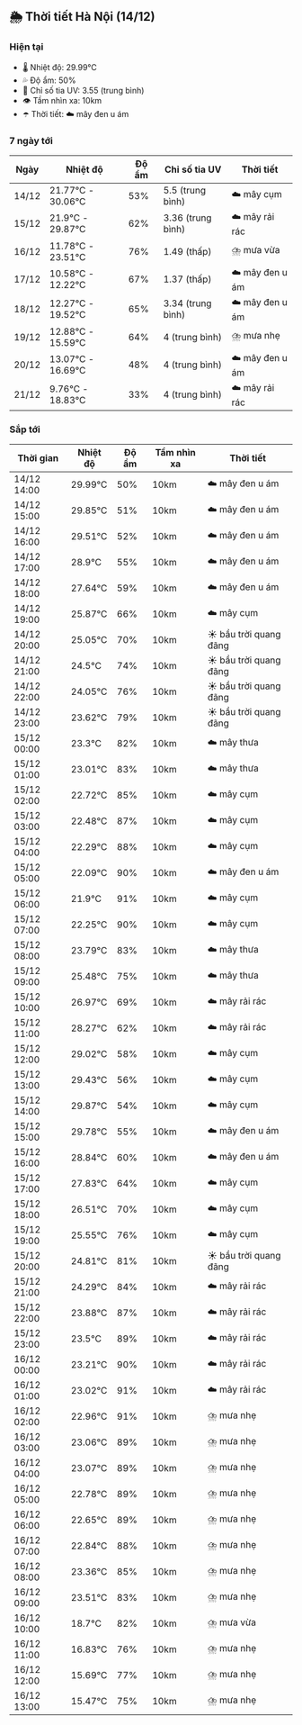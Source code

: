## 🌦️ Thời tiết Hà Nội (14/12)

### Hiện tại

- 🌡️ Nhiệt độ: 29.99℃
- 💦 Độ ẩm: 50%
- 🌟 Chỉ số tia UV: 3.55 (trung bình)
- 👁️ Tầm nhìn xa: 10km
- ☂️ Thời tiết: ☁️ mây đen u ám

### 7 ngày tới

| Ngày | Nhiệt độ | Độ ẩm | Chỉ số tia UV | Thời tiết |
| --- | --- | --- | --- | --- |
| 14/12 | 21.77℃ - 30.06℃ | 53% | 5.5 (trung bình) | ☁️ mây cụm |
| 15/12 | 21.9℃ - 29.87℃ | 62% | 3.36 (trung bình) | ☁️ mây rải rác |
| 16/12 | 11.78℃ - 23.51℃ | 76% | 1.49 (thấp) | ⛈️ mưa vừa |
| 17/12 | 10.58℃ - 12.22℃ | 67% | 1.37 (thấp) | ☁️ mây đen u ám |
| 18/12 | 12.27℃ - 19.52℃ | 65% | 3.34 (trung bình) | ☁️ mây đen u ám |
| 19/12 | 12.88℃ - 15.59℃ | 64% | 4 (trung bình) | ⛈️ mưa nhẹ |
| 20/12 | 13.07℃ - 16.69℃ | 48% | 4 (trung bình) | ☁️ mây đen u ám |
| 21/12 | 9.76℃ - 18.83℃ | 33% | 4 (trung bình) | ☁️ mây rải rác |

### Sắp tới

| Thời gian | Nhiệt độ | Độ ẩm | Tầm nhìn xa | Thời tiết |
| --- | --- | --- | --- | --- |
| 14/12 14:00 | 29.99℃ | 50% | 10km | ☁️ mây đen u ám |
| 14/12 15:00 | 29.85℃ | 51% | 10km | ☁️ mây đen u ám |
| 14/12 16:00 | 29.51℃ | 52% | 10km | ☁️ mây đen u ám |
| 14/12 17:00 | 28.9℃ | 55% | 10km | ☁️ mây đen u ám |
| 14/12 18:00 | 27.64℃ | 59% | 10km | ☁️ mây đen u ám |
| 14/12 19:00 | 25.87℃ | 66% | 10km | ☁️ mây cụm |
| 14/12 20:00 | 25.05℃ | 70% | 10km | ☀️ bầu trời quang đãng |
| 14/12 21:00 | 24.5℃ | 74% | 10km | ☀️ bầu trời quang đãng |
| 14/12 22:00 | 24.05℃ | 76% | 10km | ☀️ bầu trời quang đãng |
| 14/12 23:00 | 23.62℃ | 79% | 10km | ☀️ bầu trời quang đãng |
| 15/12 00:00 | 23.3℃ | 82% | 10km | ☁️ mây thưa |
| 15/12 01:00 | 23.01℃ | 83% | 10km | ☁️ mây thưa |
| 15/12 02:00 | 22.72℃ | 85% | 10km | ☁️ mây cụm |
| 15/12 03:00 | 22.48℃ | 87% | 10km | ☁️ mây cụm |
| 15/12 04:00 | 22.29℃ | 88% | 10km | ☁️ mây cụm |
| 15/12 05:00 | 22.09℃ | 90% | 10km | ☁️ mây đen u ám |
| 15/12 06:00 | 21.9℃ | 91% | 10km | ☁️ mây cụm |
| 15/12 07:00 | 22.25℃ | 90% | 10km | ☁️ mây cụm |
| 15/12 08:00 | 23.79℃ | 83% | 10km | ☁️ mây thưa |
| 15/12 09:00 | 25.48℃ | 75% | 10km | ☁️ mây thưa |
| 15/12 10:00 | 26.97℃ | 69% | 10km | ☁️ mây rải rác |
| 15/12 11:00 | 28.27℃ | 62% | 10km | ☁️ mây rải rác |
| 15/12 12:00 | 29.02℃ | 58% | 10km | ☁️ mây cụm |
| 15/12 13:00 | 29.43℃ | 56% | 10km | ☁️ mây cụm |
| 15/12 14:00 | 29.87℃ | 54% | 10km | ☁️ mây cụm |
| 15/12 15:00 | 29.78℃ | 55% | 10km | ☁️ mây đen u ám |
| 15/12 16:00 | 28.84℃ | 60% | 10km | ☁️ mây đen u ám |
| 15/12 17:00 | 27.83℃ | 64% | 10km | ☁️ mây cụm |
| 15/12 18:00 | 26.51℃ | 70% | 10km | ☁️ mây cụm |
| 15/12 19:00 | 25.55℃ | 76% | 10km | ☁️ mây cụm |
| 15/12 20:00 | 24.81℃ | 81% | 10km | ☀️ bầu trời quang đãng |
| 15/12 21:00 | 24.29℃ | 84% | 10km | ☁️ mây rải rác |
| 15/12 22:00 | 23.88℃ | 87% | 10km | ☁️ mây rải rác |
| 15/12 23:00 | 23.5℃ | 89% | 10km | ☁️ mây rải rác |
| 16/12 00:00 | 23.21℃ | 90% | 10km | ☁️ mây rải rác |
| 16/12 01:00 | 23.02℃ | 91% | 10km | ☁️ mây rải rác |
| 16/12 02:00 | 22.96℃ | 91% | 10km | ⛈️ mưa nhẹ |
| 16/12 03:00 | 23.06℃ | 89% | 10km | ⛈️ mưa nhẹ |
| 16/12 04:00 | 23.07℃ | 89% | 10km | ⛈️ mưa nhẹ |
| 16/12 05:00 | 22.78℃ | 89% | 10km | ⛈️ mưa nhẹ |
| 16/12 06:00 | 22.65℃ | 89% | 10km | ⛈️ mưa nhẹ |
| 16/12 07:00 | 22.84℃ | 88% | 10km | ⛈️ mưa nhẹ |
| 16/12 08:00 | 23.36℃ | 85% | 10km | ⛈️ mưa nhẹ |
| 16/12 09:00 | 23.51℃ | 83% | 10km | ⛈️ mưa nhẹ |
| 16/12 10:00 | 18.7℃ | 82% | 10km | ⛈️ mưa vừa |
| 16/12 11:00 | 16.83℃ | 76% | 10km | ⛈️ mưa nhẹ |
| 16/12 12:00 | 15.69℃ | 77% | 10km | ⛈️ mưa nhẹ |
| 16/12 13:00 | 15.47℃ | 75% | 10km | ⛈️ mưa nhẹ |

